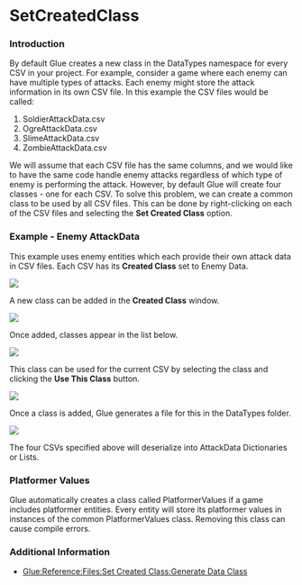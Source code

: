 # SetCreatedClass

### Introduction

By default Glue creates a new class in the DataTypes namespace for every CSV in your project. For example, consider a game where each enemy can have multiple types of attacks. Each enemy might store the attack information in its own CSV file. In this example the CSV files would be called:

1. SoldierAttackData.csv
2. OgreAttackData.csv
3. SlimeAttackData.csv
4. ZombieAttackData.csv

We will assume that each CSV file has the same columns, and we would like to have the same code handle enemy attacks regardless of which type of enemy is performing the attack. However, by default Glue will create four classes - one for each CSV. To solve this problem, we can create a common class to be used by all CSV files. This can be done by right-clicking on each of the CSV files and selecting the **Set Created Class** option.

### Example - Enemy AttackData

This example uses enemy entities which each provide their own attack data in CSV files. Each CSV has its **Created Class** set to Enemy Data.

![](../../../../../.gitbook/assets/2021-05-img\_60a665dd427c4.png)

A new class can be added in the **Created Class** window.

![](../../../../../.gitbook/assets/2021-05-img\_60a66625c9b94.png)

Once added, classes appear in the list below.

![](../../../../../.gitbook/assets/2021-05-img\_60a6665cd57e5.png)

This class can be used for the current CSV by selecting the class and clicking the **Use This Class** button.

![](../../../../../.gitbook/assets/2021-05-img\_60a66712159cc.png)

Once a class is added, Glue generates a file for this in the DataTypes folder.

![](../../../../../.gitbook/assets/2021-05-img\_60a6675f34450.png)

The four CSVs specified above will deserialize into AttackData Dictionaries or Lists.

### Platformer Values

Glue automatically creates a class called PlatformerValues if a game includes platformer entities. Every entity will store its platformer values in instances of the common PlatformerValues class. Removing this class can cause compile errors.

### Additional Information

* [Glue:Reference:Files:Set Created Class:Generate Data Class](../../../../../frb/docs/index.php)
